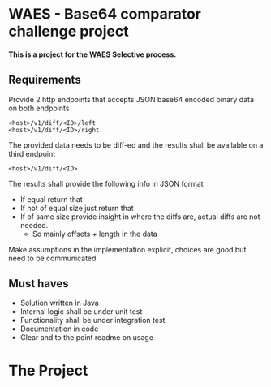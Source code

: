 # WAES - Base64 comparator challenge project
#### This is a project for the [WAES](https://www.wearewaes.com/) Selective process.


## Requirements
Provide 2 http endpoints that accepts JSON base64 encoded binary data on both endpoints
```
<host>/v1/diff/<ID>/left 
<host>/v1/diff/<ID>/right
```
The provided data needs to be diff-ed and the results shall be available on a third endpoint
```
<host>/v1/diff/<ID>
```
The results shall provide the following info in JSON format
* If equal return that
* If not of equal size just return that
* If of same size provide insight in where the diffs are, actual diffs are not needed.
  * So mainly offsets + length in the data

Make assumptions in the implementation explicit, choices are good but need to be communicated 

## Must haves

* Solution written in Java
* Internal logic shall be under unit test
* Functionality shall be under integration test
* Documentation in code
* Clear and to the point readme on usage

# The Project
